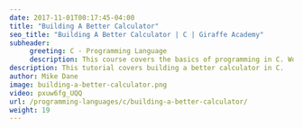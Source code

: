 ```yaml
---
date: 2017-11-01T00:17:45-04:00
title: "Building A Better Calculator"
seo_title: "Building A Better Calculator | C | Giraffe Academy"
subheader:
     greeting: C - Programming Language
     description: This course covers the basics of programming in C. Work your way through the videos and we'll teach you everything you need to know to start your programming journey!
description: This tutorial covers building a better calculator in C.
author: Mike Dane
image: building-a-better-calculator.png
video: pxuw6fg_UQQ
url: /programming-languages/c/building-a-better-calculator/
weight: 19
---
```

